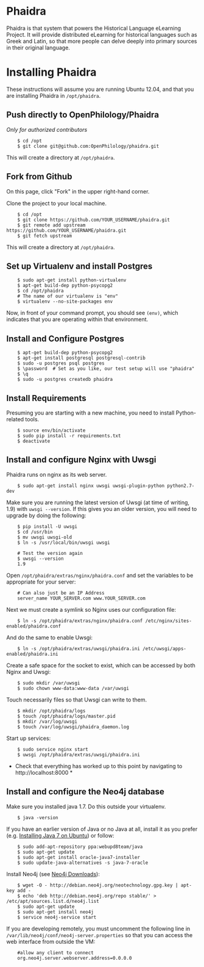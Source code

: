 Phaidra
===
Phaidra is that system that powers the Historical Language eLearning Project. It will provide distributed eLearning for historical languages such as Greek and Latin, so that more people can delve deeply into primary sources in their original language.

Installing Phaidra
===
These instructions will assume you are running Ubuntu 12.04, and that you are installing Phaidra in `/opt/phaidra`.

Push directly to OpenPhilology/Phaidra
---
*Only for authorized contributors*

		$ cd /opt
		$ git clone git@github.com:OpenPhilology/phaidra.git

This will create a directory at `/opt/phaidra`. 

Fork from Github
---
On this page, click "Fork" in the upper right-hand corner.

Clone the project to your local machine.

		$ cd /opt
		$ git clone https://github.com/YOUR_USERNAME/phaidra.git
		$ git remote add upstream https://github.com/YOUR_USERNAME/phaidra.git
		$ git fetch upstream

This will create a directory at `/opt/phaidra`. 

Set up Virtualenv and install Postgres
---

		$ sudo apt-get install python-virtualenv 
		$ apt-get build-dep python-psycopg2 
		$ cd /opt/phaidra
		# The name of our virtualenv is "env"
		$ virtualenv --no-site-packages env

Now, in front of your command prompt, you should see `(env)`, which indicates that you are operating within that environment.

Install and Configure Postgres
---

		$ apt-get build-dep python-psycopg2
		$ apt-get install postgresql postgresql-contrib
		$ sudo -u postgres psql postgres
		$ \password  # Set as you like, our test setup will use "phaidra"
		$ \q
		$ sudo -u postgres createdb phaidra

Install Requirements
---
Presuming you are starting with a new machine, you need to install Python-related tools.

		$ source env/bin/activate
		$ sudo pip install -r requirements.txt
		$ deactivate

Install and configure Nginx with Uwsgi
---
Phaidra runs on nginx as its web server.

		$ sudo apt-get install nginx uwsgi uwsgi-plugin-python python2.7-dev 

Make sure you are running the latest version of Uwsgi (at time of writing, 1.9) with `uwsgi --version`. If this gives you an older version, you will need to upgrade by doing the following:

		$ pip install -U uwsgi
		$ cd /usr/bin
		$ mv uwsgi uwsgi-old
		$ ln -s /usr/local/bin/uwsgi uwsgi
		
		# Test the version again
		$ uwsgi --version
		1.9

Open `/opt/phaidra/extras/nginx/phaidra.conf` and set the variables to be appropriate for your server:

		# Can also just be an IP Address
		server_name YOUR_SERVER.com www.YOUR_SERVER.com 

Next we must create a symlink so Nginx uses our configuration file:

		$ ln -s /opt/phaidra/extras/nginx/phaidra.conf /etc/nginx/sites-enabled/phaidra.conf

And do the same to enable Uwsgi:

		$ ln -s /opt/phaidra/extras/uwsgi/phaidra.ini /etc/uwsgi/apps-enabled/phaidra.ini

Create a safe space for the socket to exist, which can be accessed by both Nginx and Uwsgi:

		$ sudo mkdir /var/uwsgi
		$ sudo chown www-data:www-data /var/uwsgi

Touch necessarily files so that Uwsgi can write to them.

		$ mkdir /opt/phaidra/logs
		$ touch /opt/phaidra/logs/master.pid
		$ mkdir /var/log/uwsgi
		$ touch /var/log/uwsgi/phaidra_daemon.log

Start up services:

		$ sudo service nginx start
		$ uwsgi /opt/phaidra/extras/uwsgi/phaidra.ini
		
* Check that everything has worked up to this point by navigating to http://localhost:8000 *

Install and configure the Neo4j database
---
Make sure you installed java 1.7. Do this outside your virtualenv.

		$ java -version

If you have an earlier version of Java or no Java at all, install it as you prefer (e.g. [Installing Java 7 on Ubuntu](http://www.cyberciti.biz/faq/howto-installing-oracle-java7-on-ubuntu-linux/)) or follow:
		
		$ sudo add-apt-repository ppa:webupd8team/java
		$ sudo apt-get update
		$ sudo apt-get install oracle-java7-installer
		$ sudo update-java-alternatives -s java-7-oracle

Install Neo4j (see [Neo4j Downloads](http://www.neo4j.org/download)):

		$ wget -O - http://debian.neo4j.org/neotechnology.gpg.key | apt-key add - 
		$ echo 'deb http://debian.neo4j.org/repo stable/' > /etc/apt/sources.list.d/neo4j.list
		$ sudo apt-get update
		$ sudo apt-get install neo4j
		$ service neo4j-service start

If you are developing remotely, you must uncomment the following line in `/var/lib/neo4j/conf/neo4j-server.properties` so that you can access the web interface from outside the VM:

		#allow any client to connect
		org.neo4j.server.webserver.address=0.0.0.0
